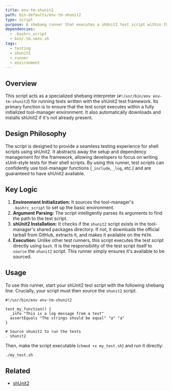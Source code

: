 ```yaml
---
title: env-tm-shunit2
path: bin-defaults/env-tm-shunit2
type: script
purpose: A shebang runner that executes a shUnit2 test script within the tool-manager environment.
dependencies:
  - .bashrc_script
  - bin/.tm.venv.sh
tags:
  - testing
  - shunit2
  - runner
  - environment
---
```


## Overview
This script acts as a specialized shebang interpreter (`#!/usr/bin/env env-tm-shunit2`) for running tests written with the shUnit2 test framework. Its primary function is to ensure that the test script executes within a fully initialized tool-manager environment. It also automatically downloads and installs shUnit2 if it's not already present.

## Design Philosophy
The script is designed to provide a seamless testing experience for shell scripts using shUnit2. It abstracts away the setup and dependency management for the framework, allowing developers to focus on writing xUnit-style tests for their shell scripts. By using this runner, test scripts can confidently use tool-manager functions (`_include`, `_log`, etc.) and are guaranteed to have shUnit2 available.

## Key Logic
1.  **Environment Initialization:** It sources the tool-manager's `.bashrc_script` to set up the basic environment.
2.  **Argument Parsing:** The script intelligently parses its arguments to find the path to the test script.
3.  **shUnit2 Installation:** It checks if the `shunit2` script exists in the tool-manager's shared packages directory. If not, it downloads the official tarball from GitHub, extracts it, and makes it available on the `PATH`.
4.  **Execution:** Unlike other test runners, this script executes the test script directly using `bash`. It is the responsibility of the test script itself to `source` the `shunit2` script. This runner simply ensures it's available to be sourced.

## Usage
To use this runner, start your shUnit2 test script with the following shebang line. Crucially, your script must then source the `shunit2` script.

```shell
#!/usr/bin/env env-tm-shunit2

test_my_function() {
  _info "This is a log message from a test"
  assertEquals "The strings should be equal" "a" "a"
}

# Source shunit2 to run the tests
. shunit2
```

Then, make the script executable (`chmod +x my_test.sh`) and run it directly:

```bash
./my_test.sh
```

## Related
- [shUnit2](https://github.com/kward/shunit2)